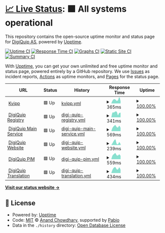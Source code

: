# [📈 Live Status](https://status.kvipp.io): <!--live status--> **🟩 All systems operational**

This repository contains the open-source uptime monitor and status page for [DigiQuip AS](https://digiquip.no), powered by [Upptime](https://github.com/upptime/upptime).

[![Uptime CI](https://github.com/digiquip/Upptime/workflows/Uptime%20CI/badge.svg)](https://github.com/digiquip/Upptime/actions?query=workflow%3A%22Uptime+CI%22)
[![Response Time CI](https://github.com/digiquip/Upptime/workflows/Response%20Time%20CI/badge.svg)](https://github.com/digiquip/Upptime/actions?query=workflow%3A%22Response+Time+CI%22)
[![Graphs CI](https://github.com/digiquip/Upptime/workflows/Graphs%20CI/badge.svg)](https://github.com/digiquip/Upptime/actions?query=workflow%3A%22Graphs+CI%22)
[![Static Site CI](https://github.com/digiquip/Upptime/workflows/Static%20Site%20CI/badge.svg)](https://github.com/digiquip/Upptime/actions?query=workflow%3A%22Static+Site+CI%22)
[![Summary CI](https://github.com/digiquip/Upptime/workflows/Summary%20CI/badge.svg)](https://github.com/digiquip/Upptime/actions?query=workflow%3A%22Summary+CI%22)

With [Upptime](https://upptime.js.org), you can get your own unlimited and free uptime monitor and status page, powered entirely by a GitHub repository. We use [Issues](https://github.com/digiquip/Upptime/issues) as incident reports, [Actions](https://github.com/digiquip/Upptime/actions) as uptime monitors, and [Pages](https://status.kvipp.io) for the status page.

<!--start: status pages-->
<!-- This summary is generated by Upptime (https://github.com/upptime/upptime) -->
<!-- Do not edit this manually, your changes will be overwritten -->
<!-- prettier-ignore -->
| URL | Status | History | Response Time | Uptime |
| --- | ------ | ------- | ------------- | ------ |
| <img alt="" src="https://icons.duckduckgo.com/ip3/kvipp.it.ico" height="13"> [Kvipp](https://kvipp.it) | 🟩 Up | [kvipp.yml](https://github.com/digiquip/Upptime/commits/HEAD/history/kvipp.yml) | <details><summary><img alt="Response time graph" src="./graphs/kvipp/response-time-week.png" height="20"> 365ms</summary><br><a href="https://status.kvipp.io/history/kvipp"><img alt="Response time 409" src="https://img.shields.io/endpoint?url=https%3A%2F%2Fraw.githubusercontent.com%2Fdigiquip%2FUpptime%2FHEAD%2Fapi%2Fkvipp%2Fresponse-time.json"></a><br><a href="https://status.kvipp.io/history/kvipp"><img alt="24-hour response time 415" src="https://img.shields.io/endpoint?url=https%3A%2F%2Fraw.githubusercontent.com%2Fdigiquip%2FUpptime%2FHEAD%2Fapi%2Fkvipp%2Fresponse-time-day.json"></a><br><a href="https://status.kvipp.io/history/kvipp"><img alt="7-day response time 365" src="https://img.shields.io/endpoint?url=https%3A%2F%2Fraw.githubusercontent.com%2Fdigiquip%2FUpptime%2FHEAD%2Fapi%2Fkvipp%2Fresponse-time-week.json"></a><br><a href="https://status.kvipp.io/history/kvipp"><img alt="30-day response time 358" src="https://img.shields.io/endpoint?url=https%3A%2F%2Fraw.githubusercontent.com%2Fdigiquip%2FUpptime%2FHEAD%2Fapi%2Fkvipp%2Fresponse-time-month.json"></a><br><a href="https://status.kvipp.io/history/kvipp"><img alt="1-year response time 409" src="https://img.shields.io/endpoint?url=https%3A%2F%2Fraw.githubusercontent.com%2Fdigiquip%2FUpptime%2FHEAD%2Fapi%2Fkvipp%2Fresponse-time-year.json"></a></details> | <details><summary><a href="https://status.kvipp.io/history/kvipp">100.00%</a></summary><a href="https://status.kvipp.io/history/kvipp"><img alt="All-time uptime 100.00%" src="https://img.shields.io/endpoint?url=https%3A%2F%2Fraw.githubusercontent.com%2Fdigiquip%2FUpptime%2FHEAD%2Fapi%2Fkvipp%2Fuptime.json"></a><br><a href="https://status.kvipp.io/history/kvipp"><img alt="24-hour uptime 100.00%" src="https://img.shields.io/endpoint?url=https%3A%2F%2Fraw.githubusercontent.com%2Fdigiquip%2FUpptime%2FHEAD%2Fapi%2Fkvipp%2Fuptime-day.json"></a><br><a href="https://status.kvipp.io/history/kvipp"><img alt="7-day uptime 100.00%" src="https://img.shields.io/endpoint?url=https%3A%2F%2Fraw.githubusercontent.com%2Fdigiquip%2FUpptime%2FHEAD%2Fapi%2Fkvipp%2Fuptime-week.json"></a><br><a href="https://status.kvipp.io/history/kvipp"><img alt="30-day uptime 100.00%" src="https://img.shields.io/endpoint?url=https%3A%2F%2Fraw.githubusercontent.com%2Fdigiquip%2FUpptime%2FHEAD%2Fapi%2Fkvipp%2Fuptime-month.json"></a><br><a href="https://status.kvipp.io/history/kvipp"><img alt="1-year uptime 100.00%" src="https://img.shields.io/endpoint?url=https%3A%2F%2Fraw.githubusercontent.com%2Fdigiquip%2FUpptime%2FHEAD%2Fapi%2Fkvipp%2Fuptime-year.json"></a></details>
| <img alt="" src="https://icons.duckduckgo.com/ip3/registry.kvipp.io.ico" height="13"> [DigiQuip Registry](https://registry.kvipp.io) | 🟩 Up | [digi-quip-registry.yml](https://github.com/digiquip/Upptime/commits/HEAD/history/digi-quip-registry.yml) | <details><summary><img alt="Response time graph" src="./graphs/digi-quip-registry/response-time-week.png" height="20"> 341ms</summary><br><a href="https://status.kvipp.io/history/digi-quip-registry"><img alt="Response time 439" src="https://img.shields.io/endpoint?url=https%3A%2F%2Fraw.githubusercontent.com%2Fdigiquip%2FUpptime%2FHEAD%2Fapi%2Fdigi-quip-registry%2Fresponse-time.json"></a><br><a href="https://status.kvipp.io/history/digi-quip-registry"><img alt="24-hour response time 420" src="https://img.shields.io/endpoint?url=https%3A%2F%2Fraw.githubusercontent.com%2Fdigiquip%2FUpptime%2FHEAD%2Fapi%2Fdigi-quip-registry%2Fresponse-time-day.json"></a><br><a href="https://status.kvipp.io/history/digi-quip-registry"><img alt="7-day response time 341" src="https://img.shields.io/endpoint?url=https%3A%2F%2Fraw.githubusercontent.com%2Fdigiquip%2FUpptime%2FHEAD%2Fapi%2Fdigi-quip-registry%2Fresponse-time-week.json"></a><br><a href="https://status.kvipp.io/history/digi-quip-registry"><img alt="30-day response time 383" src="https://img.shields.io/endpoint?url=https%3A%2F%2Fraw.githubusercontent.com%2Fdigiquip%2FUpptime%2FHEAD%2Fapi%2Fdigi-quip-registry%2Fresponse-time-month.json"></a><br><a href="https://status.kvipp.io/history/digi-quip-registry"><img alt="1-year response time 439" src="https://img.shields.io/endpoint?url=https%3A%2F%2Fraw.githubusercontent.com%2Fdigiquip%2FUpptime%2FHEAD%2Fapi%2Fdigi-quip-registry%2Fresponse-time-year.json"></a></details> | <details><summary><a href="https://status.kvipp.io/history/digi-quip-registry">100.00%</a></summary><a href="https://status.kvipp.io/history/digi-quip-registry"><img alt="All-time uptime 100.00%" src="https://img.shields.io/endpoint?url=https%3A%2F%2Fraw.githubusercontent.com%2Fdigiquip%2FUpptime%2FHEAD%2Fapi%2Fdigi-quip-registry%2Fuptime.json"></a><br><a href="https://status.kvipp.io/history/digi-quip-registry"><img alt="24-hour uptime 100.00%" src="https://img.shields.io/endpoint?url=https%3A%2F%2Fraw.githubusercontent.com%2Fdigiquip%2FUpptime%2FHEAD%2Fapi%2Fdigi-quip-registry%2Fuptime-day.json"></a><br><a href="https://status.kvipp.io/history/digi-quip-registry"><img alt="7-day uptime 100.00%" src="https://img.shields.io/endpoint?url=https%3A%2F%2Fraw.githubusercontent.com%2Fdigiquip%2FUpptime%2FHEAD%2Fapi%2Fdigi-quip-registry%2Fuptime-week.json"></a><br><a href="https://status.kvipp.io/history/digi-quip-registry"><img alt="30-day uptime 100.00%" src="https://img.shields.io/endpoint?url=https%3A%2F%2Fraw.githubusercontent.com%2Fdigiquip%2FUpptime%2FHEAD%2Fapi%2Fdigi-quip-registry%2Fuptime-month.json"></a><br><a href="https://status.kvipp.io/history/digi-quip-registry"><img alt="1-year uptime 100.00%" src="https://img.shields.io/endpoint?url=https%3A%2F%2Fraw.githubusercontent.com%2Fdigiquip%2FUpptime%2FHEAD%2Fapi%2Fdigi-quip-registry%2Fuptime-year.json"></a></details>
| <img alt="" src="https://icons.duckduckgo.com/ip3/demo.digiquip.com.ico" height="13"> [DigiQuip Main Service](https://demo.digiquip.com/) | 🟩 Up | [digi-quip-main-service.yml](https://github.com/digiquip/Upptime/commits/HEAD/history/digi-quip-main-service.yml) | <details><summary><img alt="Response time graph" src="./graphs/digi-quip-main-service/response-time-week.png" height="20"> 569ms</summary><br><a href="https://status.kvipp.io/history/digi-quip-main-service"><img alt="Response time 1078" src="https://img.shields.io/endpoint?url=https%3A%2F%2Fraw.githubusercontent.com%2Fdigiquip%2FUpptime%2FHEAD%2Fapi%2Fdigi-quip-main-service%2Fresponse-time.json"></a><br><a href="https://status.kvipp.io/history/digi-quip-main-service"><img alt="24-hour response time 449" src="https://img.shields.io/endpoint?url=https%3A%2F%2Fraw.githubusercontent.com%2Fdigiquip%2FUpptime%2FHEAD%2Fapi%2Fdigi-quip-main-service%2Fresponse-time-day.json"></a><br><a href="https://status.kvipp.io/history/digi-quip-main-service"><img alt="7-day response time 569" src="https://img.shields.io/endpoint?url=https%3A%2F%2Fraw.githubusercontent.com%2Fdigiquip%2FUpptime%2FHEAD%2Fapi%2Fdigi-quip-main-service%2Fresponse-time-week.json"></a><br><a href="https://status.kvipp.io/history/digi-quip-main-service"><img alt="30-day response time 566" src="https://img.shields.io/endpoint?url=https%3A%2F%2Fraw.githubusercontent.com%2Fdigiquip%2FUpptime%2FHEAD%2Fapi%2Fdigi-quip-main-service%2Fresponse-time-month.json"></a><br><a href="https://status.kvipp.io/history/digi-quip-main-service"><img alt="1-year response time 1078" src="https://img.shields.io/endpoint?url=https%3A%2F%2Fraw.githubusercontent.com%2Fdigiquip%2FUpptime%2FHEAD%2Fapi%2Fdigi-quip-main-service%2Fresponse-time-year.json"></a></details> | <details><summary><a href="https://status.kvipp.io/history/digi-quip-main-service">100.00%</a></summary><a href="https://status.kvipp.io/history/digi-quip-main-service"><img alt="All-time uptime 100.00%" src="https://img.shields.io/endpoint?url=https%3A%2F%2Fraw.githubusercontent.com%2Fdigiquip%2FUpptime%2FHEAD%2Fapi%2Fdigi-quip-main-service%2Fuptime.json"></a><br><a href="https://status.kvipp.io/history/digi-quip-main-service"><img alt="24-hour uptime 100.00%" src="https://img.shields.io/endpoint?url=https%3A%2F%2Fraw.githubusercontent.com%2Fdigiquip%2FUpptime%2FHEAD%2Fapi%2Fdigi-quip-main-service%2Fuptime-day.json"></a><br><a href="https://status.kvipp.io/history/digi-quip-main-service"><img alt="7-day uptime 100.00%" src="https://img.shields.io/endpoint?url=https%3A%2F%2Fraw.githubusercontent.com%2Fdigiquip%2FUpptime%2FHEAD%2Fapi%2Fdigi-quip-main-service%2Fuptime-week.json"></a><br><a href="https://status.kvipp.io/history/digi-quip-main-service"><img alt="30-day uptime 100.00%" src="https://img.shields.io/endpoint?url=https%3A%2F%2Fraw.githubusercontent.com%2Fdigiquip%2FUpptime%2FHEAD%2Fapi%2Fdigi-quip-main-service%2Fuptime-month.json"></a><br><a href="https://status.kvipp.io/history/digi-quip-main-service"><img alt="1-year uptime 100.00%" src="https://img.shields.io/endpoint?url=https%3A%2F%2Fraw.githubusercontent.com%2Fdigiquip%2FUpptime%2FHEAD%2Fapi%2Fdigi-quip-main-service%2Fuptime-year.json"></a></details>
| <img alt="" src="https://icons.duckduckgo.com/ip3/digiquip.no.ico" height="13"> [DigiQuip Website](https://digiquip.no) | 🟩 Up | [digi-quip-website.yml](https://github.com/digiquip/Upptime/commits/HEAD/history/digi-quip-website.yml) | <details><summary><img alt="Response time graph" src="./graphs/digi-quip-website/response-time-week.png" height="20"> 239ms</summary><br><a href="https://status.kvipp.io/history/digi-quip-website"><img alt="Response time 208" src="https://img.shields.io/endpoint?url=https%3A%2F%2Fraw.githubusercontent.com%2Fdigiquip%2FUpptime%2FHEAD%2Fapi%2Fdigi-quip-website%2Fresponse-time.json"></a><br><a href="https://status.kvipp.io/history/digi-quip-website"><img alt="24-hour response time 192" src="https://img.shields.io/endpoint?url=https%3A%2F%2Fraw.githubusercontent.com%2Fdigiquip%2FUpptime%2FHEAD%2Fapi%2Fdigi-quip-website%2Fresponse-time-day.json"></a><br><a href="https://status.kvipp.io/history/digi-quip-website"><img alt="7-day response time 239" src="https://img.shields.io/endpoint?url=https%3A%2F%2Fraw.githubusercontent.com%2Fdigiquip%2FUpptime%2FHEAD%2Fapi%2Fdigi-quip-website%2Fresponse-time-week.json"></a><br><a href="https://status.kvipp.io/history/digi-quip-website"><img alt="30-day response time 231" src="https://img.shields.io/endpoint?url=https%3A%2F%2Fraw.githubusercontent.com%2Fdigiquip%2FUpptime%2FHEAD%2Fapi%2Fdigi-quip-website%2Fresponse-time-month.json"></a><br><a href="https://status.kvipp.io/history/digi-quip-website"><img alt="1-year response time 208" src="https://img.shields.io/endpoint?url=https%3A%2F%2Fraw.githubusercontent.com%2Fdigiquip%2FUpptime%2FHEAD%2Fapi%2Fdigi-quip-website%2Fresponse-time-year.json"></a></details> | <details><summary><a href="https://status.kvipp.io/history/digi-quip-website">100.00%</a></summary><a href="https://status.kvipp.io/history/digi-quip-website"><img alt="All-time uptime 99.95%" src="https://img.shields.io/endpoint?url=https%3A%2F%2Fraw.githubusercontent.com%2Fdigiquip%2FUpptime%2FHEAD%2Fapi%2Fdigi-quip-website%2Fuptime.json"></a><br><a href="https://status.kvipp.io/history/digi-quip-website"><img alt="24-hour uptime 100.00%" src="https://img.shields.io/endpoint?url=https%3A%2F%2Fraw.githubusercontent.com%2Fdigiquip%2FUpptime%2FHEAD%2Fapi%2Fdigi-quip-website%2Fuptime-day.json"></a><br><a href="https://status.kvipp.io/history/digi-quip-website"><img alt="7-day uptime 100.00%" src="https://img.shields.io/endpoint?url=https%3A%2F%2Fraw.githubusercontent.com%2Fdigiquip%2FUpptime%2FHEAD%2Fapi%2Fdigi-quip-website%2Fuptime-week.json"></a><br><a href="https://status.kvipp.io/history/digi-quip-website"><img alt="30-day uptime 100.00%" src="https://img.shields.io/endpoint?url=https%3A%2F%2Fraw.githubusercontent.com%2Fdigiquip%2FUpptime%2FHEAD%2Fapi%2Fdigi-quip-website%2Fuptime-month.json"></a><br><a href="https://status.kvipp.io/history/digi-quip-website"><img alt="1-year uptime 99.95%" src="https://img.shields.io/endpoint?url=https%3A%2F%2Fraw.githubusercontent.com%2Fdigiquip%2FUpptime%2FHEAD%2Fapi%2Fdigi-quip-website%2Fuptime-year.json"></a></details>
| <img alt="" src="https://icons.duckduckgo.com/ip3/pim.digiquip.com.ico" height="13"> [DigiQuip PIM](https://pim.digiquip.com) | 🟩 Up | [digi-quip-pim.yml](https://github.com/digiquip/Upptime/commits/HEAD/history/digi-quip-pim.yml) | <details><summary><img alt="Response time graph" src="./graphs/digi-quip-pim/response-time-week.png" height="20"> 559ms</summary><br><a href="https://status.kvipp.io/history/digi-quip-pim"><img alt="Response time 531" src="https://img.shields.io/endpoint?url=https%3A%2F%2Fraw.githubusercontent.com%2Fdigiquip%2FUpptime%2FHEAD%2Fapi%2Fdigi-quip-pim%2Fresponse-time.json"></a><br><a href="https://status.kvipp.io/history/digi-quip-pim"><img alt="24-hour response time 481" src="https://img.shields.io/endpoint?url=https%3A%2F%2Fraw.githubusercontent.com%2Fdigiquip%2FUpptime%2FHEAD%2Fapi%2Fdigi-quip-pim%2Fresponse-time-day.json"></a><br><a href="https://status.kvipp.io/history/digi-quip-pim"><img alt="7-day response time 559" src="https://img.shields.io/endpoint?url=https%3A%2F%2Fraw.githubusercontent.com%2Fdigiquip%2FUpptime%2FHEAD%2Fapi%2Fdigi-quip-pim%2Fresponse-time-week.json"></a><br><a href="https://status.kvipp.io/history/digi-quip-pim"><img alt="30-day response time 543" src="https://img.shields.io/endpoint?url=https%3A%2F%2Fraw.githubusercontent.com%2Fdigiquip%2FUpptime%2FHEAD%2Fapi%2Fdigi-quip-pim%2Fresponse-time-month.json"></a><br><a href="https://status.kvipp.io/history/digi-quip-pim"><img alt="1-year response time 531" src="https://img.shields.io/endpoint?url=https%3A%2F%2Fraw.githubusercontent.com%2Fdigiquip%2FUpptime%2FHEAD%2Fapi%2Fdigi-quip-pim%2Fresponse-time-year.json"></a></details> | <details><summary><a href="https://status.kvipp.io/history/digi-quip-pim">100.00%</a></summary><a href="https://status.kvipp.io/history/digi-quip-pim"><img alt="All-time uptime 100.00%" src="https://img.shields.io/endpoint?url=https%3A%2F%2Fraw.githubusercontent.com%2Fdigiquip%2FUpptime%2FHEAD%2Fapi%2Fdigi-quip-pim%2Fuptime.json"></a><br><a href="https://status.kvipp.io/history/digi-quip-pim"><img alt="24-hour uptime 100.00%" src="https://img.shields.io/endpoint?url=https%3A%2F%2Fraw.githubusercontent.com%2Fdigiquip%2FUpptime%2FHEAD%2Fapi%2Fdigi-quip-pim%2Fuptime-day.json"></a><br><a href="https://status.kvipp.io/history/digi-quip-pim"><img alt="7-day uptime 100.00%" src="https://img.shields.io/endpoint?url=https%3A%2F%2Fraw.githubusercontent.com%2Fdigiquip%2FUpptime%2FHEAD%2Fapi%2Fdigi-quip-pim%2Fuptime-week.json"></a><br><a href="https://status.kvipp.io/history/digi-quip-pim"><img alt="30-day uptime 100.00%" src="https://img.shields.io/endpoint?url=https%3A%2F%2Fraw.githubusercontent.com%2Fdigiquip%2FUpptime%2FHEAD%2Fapi%2Fdigi-quip-pim%2Fuptime-month.json"></a><br><a href="https://status.kvipp.io/history/digi-quip-pim"><img alt="1-year uptime 100.00%" src="https://img.shields.io/endpoint?url=https%3A%2F%2Fraw.githubusercontent.com%2Fdigiquip%2FUpptime%2FHEAD%2Fapi%2Fdigi-quip-pim%2Fuptime-year.json"></a></details>
| <img alt="" src="https://icons.duckduckgo.com/ip3/translate.digiquip.com.ico" height="13"> [DigiQuip Translation](https://translate.digiquip.com) | 🟩 Up | [digi-quip-translation.yml](https://github.com/digiquip/Upptime/commits/HEAD/history/digi-quip-translation.yml) | <details><summary><img alt="Response time graph" src="./graphs/digi-quip-translation/response-time-week.png" height="20"> 434ms</summary><br><a href="https://status.kvipp.io/history/digi-quip-translation"><img alt="Response time 417" src="https://img.shields.io/endpoint?url=https%3A%2F%2Fraw.githubusercontent.com%2Fdigiquip%2FUpptime%2FHEAD%2Fapi%2Fdigi-quip-translation%2Fresponse-time.json"></a><br><a href="https://status.kvipp.io/history/digi-quip-translation"><img alt="24-hour response time 406" src="https://img.shields.io/endpoint?url=https%3A%2F%2Fraw.githubusercontent.com%2Fdigiquip%2FUpptime%2FHEAD%2Fapi%2Fdigi-quip-translation%2Fresponse-time-day.json"></a><br><a href="https://status.kvipp.io/history/digi-quip-translation"><img alt="7-day response time 434" src="https://img.shields.io/endpoint?url=https%3A%2F%2Fraw.githubusercontent.com%2Fdigiquip%2FUpptime%2FHEAD%2Fapi%2Fdigi-quip-translation%2Fresponse-time-week.json"></a><br><a href="https://status.kvipp.io/history/digi-quip-translation"><img alt="30-day response time 427" src="https://img.shields.io/endpoint?url=https%3A%2F%2Fraw.githubusercontent.com%2Fdigiquip%2FUpptime%2FHEAD%2Fapi%2Fdigi-quip-translation%2Fresponse-time-month.json"></a><br><a href="https://status.kvipp.io/history/digi-quip-translation"><img alt="1-year response time 417" src="https://img.shields.io/endpoint?url=https%3A%2F%2Fraw.githubusercontent.com%2Fdigiquip%2FUpptime%2FHEAD%2Fapi%2Fdigi-quip-translation%2Fresponse-time-year.json"></a></details> | <details><summary><a href="https://status.kvipp.io/history/digi-quip-translation">100.00%</a></summary><a href="https://status.kvipp.io/history/digi-quip-translation"><img alt="All-time uptime 100.00%" src="https://img.shields.io/endpoint?url=https%3A%2F%2Fraw.githubusercontent.com%2Fdigiquip%2FUpptime%2FHEAD%2Fapi%2Fdigi-quip-translation%2Fuptime.json"></a><br><a href="https://status.kvipp.io/history/digi-quip-translation"><img alt="24-hour uptime 100.00%" src="https://img.shields.io/endpoint?url=https%3A%2F%2Fraw.githubusercontent.com%2Fdigiquip%2FUpptime%2FHEAD%2Fapi%2Fdigi-quip-translation%2Fuptime-day.json"></a><br><a href="https://status.kvipp.io/history/digi-quip-translation"><img alt="7-day uptime 100.00%" src="https://img.shields.io/endpoint?url=https%3A%2F%2Fraw.githubusercontent.com%2Fdigiquip%2FUpptime%2FHEAD%2Fapi%2Fdigi-quip-translation%2Fuptime-week.json"></a><br><a href="https://status.kvipp.io/history/digi-quip-translation"><img alt="30-day uptime 100.00%" src="https://img.shields.io/endpoint?url=https%3A%2F%2Fraw.githubusercontent.com%2Fdigiquip%2FUpptime%2FHEAD%2Fapi%2Fdigi-quip-translation%2Fuptime-month.json"></a><br><a href="https://status.kvipp.io/history/digi-quip-translation"><img alt="1-year uptime 100.00%" src="https://img.shields.io/endpoint?url=https%3A%2F%2Fraw.githubusercontent.com%2Fdigiquip%2FUpptime%2FHEAD%2Fapi%2Fdigi-quip-translation%2Fuptime-year.json"></a></details>

<!--end: status pages-->

[**Visit our status website →**](https://status.kvipp.io)

## 📄 License

- Powered by: [Upptime](https://github.com/upptime/upptime)
- Code: [MIT](./LICENSE) © [Anand Chowdhary](https://anandchowdhary.com), supported by [Pabio](https://pabio.com)
- Data in the `./history` directory: [Open Database License](https://opendatacommons.org/licenses/odbl/1-0/)

